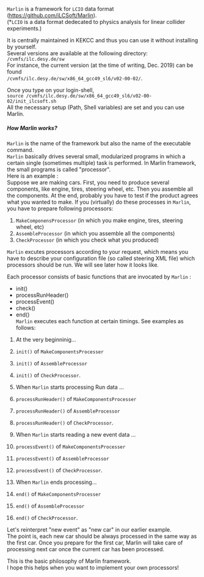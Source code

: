 `Marlin` is a framework for `LCIO` data format (https://github.com/iLCSoft/Marlin).  
(*`LCIO` is a data format dedecated to physics analysis for linear collider experiments.)  

It is centrally maintained in KEKCC and thus you can use it without installing by yourself.  
Several versions are available at the following directory:  
```/cvmfs/ilc.desy.de/sw```  
For instance, the current version (at the time of writing, Dec. 2019) can be found  
```/cvmfs/ilc.desy.de/sw/x86_64_gcc49_sl6/v02-00-02/```.  

Once you type on your login-shell,  
```source /cvmfs/ilc.desy.de/sw/x86_64_gcc49_sl6/v02-00-02/init_ilcsoft.sh```  
All the necessary setup (Path, Shell variables) are set and you can use Marlin.  


##### How Marlin works?
`Marlin` is the name of the framework but also the name of the executable command.  
`Marlin` basically drives several small, modularized programs in which a certain single (sometimes multiple) task is performed.
In Marlin framework, the small programs is called "processor".  
Here is an example :  
Suppose we are making cars. First, you need to produce several components, like engine, tires, steering wheel, etc.
Then you assemble all the components. At the end, probably you have to test if the product agrees what you wanted to make.
If you (virtually) do these processes in `Marlin`, you have to prepare following processors:  
1) `MakeComponensProcessor` (in which you make engine, tires, steering wheel, etc)  
2) `AssembleProcessor` (in which you assemble all the components)  
3) `CheckProcessor` (in which you check what you produced)  

`Marlin` excutes processors according to your request, which means
you have to describe your configuration file (so called steering XML file) which processors should be run.
We will see later how it looks like.

Each processor consists of basic functions that are invocated by `Marlin` :  
- init()  
- processRunHeader()  
- processEvent()  
- check()  
- end()  
`Marlin` executes each function at certain timings. See examples as follows:  
1) At the very beginninig...  
  1) `init()` of `MakeComponentsProcesser` 
  2) `init()` of `AssembleProcessor`
  3) `init()` of `CheckProcessor`.  

2) When `Marlin` starts processing Run data ...        
  1) `processRunHeader()` of `MakeComponentsProcesser` 
  2) `processRunHeader()` of `AssembleProcessor`
  3) `processRunHeader()` of `CheckProcessor`.  

3) When `Marlin` starts reading a new event data ...        
  1) `processEvent()` of `MakeComponentsProcesser` 
  2) `processEvent()` of `AssembleProcessor`
  3) `processEvent()` of `CheckProcessor`.
4) When `Marlin` ends processing...  
  1) `end()` of `MakeComponentsProcesser` 
  2) `end()` of `AssembleProcessor`
  3) `end()` of `CheckProcessor`.

Let's reinterpret "new event" as "new car" in our earlier example.  
The point is, each new car should be always processed in the same way as the first car.
Once you prepare for the first car, Marlin will take care of processing next car once the current car has been processed.

This is the basic philosophy of Marlin framework.  
I hope this helps when you want to implement your own processors!

